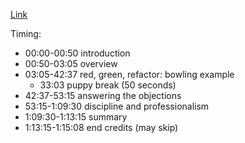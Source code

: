 [Link](https://www.safaribooksonline.com/videos/clean-code/9780134661742/9780134661742-CODE_01_05_02)

Timing:

- 00:00-00:50 introduction
- 00:50-03:05 overview
- 03:05-42:37 red, green, refactor: bowling example
    - 33:03 puppy break (50 seconds)
- 42:37-53:15 answering the objections
- 53:15-1:09:30 discipline and professionalism
- 1:09:30-1:13:15 summary
- 1:13:15-1:15:08 end credits (may skip)
